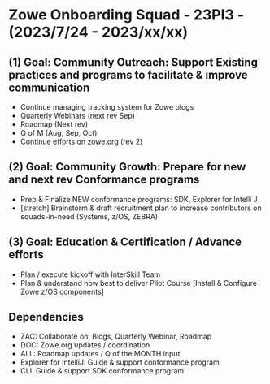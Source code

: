 # Zowe Onboarding Squad - 23PI3 - (2023/7/24 - 2023/xx/xx)

## (1) Goal:  Community Outreach:  Support Existing practices and programs to facilitate & improve communication
- Continue managing tracking system for Zowe blogs
- Quarterly Webinars (next rev Sep)
- Roadmap (Next rev)
- Q of M (Aug, Sep, Oct)
- Continue efforts on zowe.org (rev 2)

## (2) Goal:  Community Growth: Prepare for new and next rev Conformance programs  
- Prep & Finalize NEW conformance programs:  SDK, Explorer for Intelli J
- [stretch] Brainstorm & draft recruitment plan to increase contributors on squads-in-need (Systems, z/OS, ZEBRA)

## (3) Goal:  Education & Certification / Advance efforts
- Plan / execute kickoff with InterSkill Team
- Plan & understand how best to deliver Pilot Course [Install & Configure Zowe z/OS components] 
  

## Dependencies
- ZAC:  Collaborate on: Blogs, Quarterly Webinar, Roadmap 
- DOC:  Zowe.org updates / coordination
- ALL:  Roadmap updates / Q of the MONTH input    
- Explorer for IntelliJ:  Guide & support conformance program
- CLI:  Guide & support SDK conformance program

